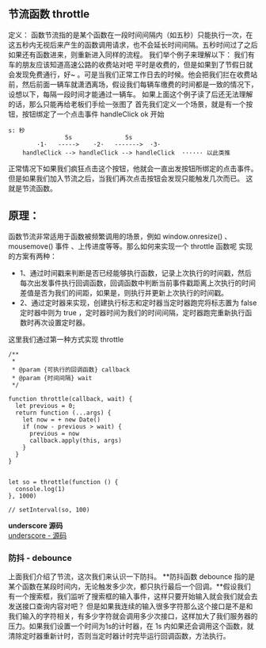 ## 节流函数 throttle
定义：
函数节流指的是某个函数在一段时间间隔内（如五秒）只能执行一次，在这五秒内无视后来产生的函数调用请求，也不会延长时间间隔。五秒时间过了之后如果还有函数进来，则重新进入同样的流程。
我们举个例子来理解以下：
我们有车的朋友应该知道高速公路的收费站对吧 平时是收费的，但是如果到了节假日就会发现免费通行，好~ 。可是当我们正常工作日去的时候。他会把我们拦在收费站前，然后前面一辆车就潇洒离场，假设我们每辆车缴费的时间都是一致的情况下，设想以下，每隔一段时间才能通过一辆车。
如果上面这个例子读了后还无法理解的话，那么只能再给老板们手绘一张图了
首先我们定义一个场景，就是有一个按钮，按钮绑定了一个点击事件 handleClick ok  开始
```
s: 秒
                5s               5s
        ·1·   ----->    ·2·   ------->  ·3·
    handleClick --> handleClick --> handleClick  ······ 以此类推
```
正常情况下如果我们疯狂点击这个按钮，他就会一直出发按钮所绑定的点击事件。但是如果我们加入节流之后，当我们再次点击按钮会发现只能触发几次而已。  这就是节流函数。


## 原理：
函数节流非常适用于函数被频繁调用的场景，例如 window.onresize() 、 mousemove() 事件 、上传进度等等。那么如何来实现一个 throttle 函数呢
实现的方案有两种：
+ 1、通过时间戳来判断是否已经能够执行函数，记录上次执行的时间戳，然后每次出发事件执行回调函数，回调函数中判断当前事件戳距离上次执行的时间差值是否为我们的间距，如果是，则执行并更新上次执行的时间戳。
+ 2、通过定时器来实现，创建执行标志和定时器当定时器跑完将标志置为 false 定时器中则为 true ，定时器时间为我们的时间间隔，定时器跑完重新执行函数时再次设置定时器。

这里我们通过第一种方式实现 throttle 
```
/**
 * 
 * @param {可执行的回调函数} callback 
 * @param {时间间隔} wait 
 */

function throttle(callback, wait) {
  let previous = 0;
  return function (...args) {
    let now = + new Date()
    if (now - previous > wait) {
      previous = now
      callback.apply(this, args)
    }
  }
}


let so = throttle(function () {
  console.log(1)
}, 1000)

// setInterval(so, 100)
```

**underscore 源码**  
[underscore - 源码](https://github.com/yygmind/blog/issues/38)




### 防抖 - debounce
上面我们介绍了节流，这次我们来认识一下防抖。
**防抖函数 debounce 指的是某个函数在某段时间内，无论触发多少次，都只执行最后一个回调。**假设我们有一个搜索框，我们监听了搜索框的输入事件，这样只要开始输入就会我们就会去发送接口查询内容对吧？ 但是如果我连续的输入很多字符那么这个接口是不是和我们输入的字符相关，有多少字符就会调用多少次接口，这样加大了我们服务器的压力。如果我们设置一个时间为1s的计时器，在 1s 内如果还会调用这个函数，就清除定时器重新计时，否则当定时器计时完毕运行回调函数，方法执行。



























